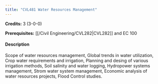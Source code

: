 ```yaml
---
title: "CVL481 Water Resources Management"
---
```

**Credits:** 3 (3-0-0)

**Prerequisites:** [[/Civil Engineering/CVL282|CVL282]] and EC 100

#### Description
Scope of water resources management, Global trends in water utilization, Crop water requirements and irrigation, Planning and desing of various irrigation methods, Soil salinity and water logging, Hydropower systems management, Strom water system management, Economic analysis of water resources projects, Flood Control studies.